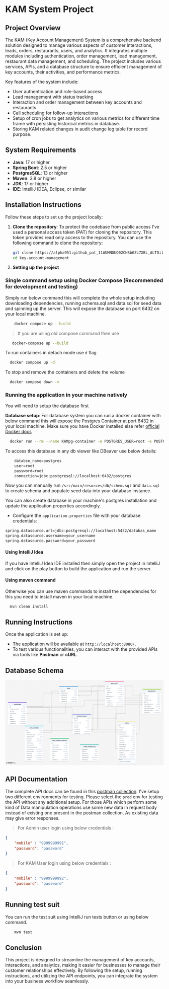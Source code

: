# KAM System Project

## Project Overview

The KAM (Key Account Management) System is a comprehensive backend solution designed to manage various aspects of customer interactions, leads, orders, restaurants, users, and analytics. It integrates multiple modules including authentication, order management, lead management, restaurant data management, and scheduling. The project includes various services, APIs, and a database structure to ensure efficient management of key accounts, their activities, and performance metrics.

Key features of the system include:
- User authentication and role-based access
- Lead management with status tracking
- Interaction and order management between key accounts and restaurants
- Call scheduling for follow-up interactions
- Setup of cron jobs to get analytics on various metrics for different time frame with persisting historical metrics in database.
- Storing KAM related changes in audit change log table for record purpose.

## System Requirements

- **Java**: 17 or higher
- **Spring Boot**: 2.5 or higher
- **PostgresSQL**: 13 or higher
- **Maven**: 3.8 or higher
- **JDK**: 17 or higher
- **IDE**: IntelliJ IDEA, Eclipse, or similar

## Installation Instructions

Follow these steps to set up the project locally:

1. **Clone the repository**:
    To protect the codebase from public access I've used a personal access token (PAT) for cloning the repository. This token provides read only access to the repository. You can use the following command to clone the repository: 
   ```bash
   git clone https://alpha951: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@github.com/alpha951/key-account-management.git
   cd key-account-management
   ```

2. **Setting up the project** 

### Single command setup using Docker Compose (Recommended for development and testing)
Simply run below command this will complete the whole setup including downloading dependencies, running schema.sql and data.sql for seed data
and spinning up the server. This will expose the database on port 6432 on your local machine.

```bash
    docker compose up --build 
```

   > If you are using old compose command then use
```bash
   docker-compose up --build
```
   
To run containers in detach mode use `d` flag
```bash
  docker compose up -d
```

To stop and remove the containers and delete the volume
```bash
  docker compose down -v
```
  
### Running the application in your machine natively
You will need to setup the database first

 **Database setup**:
For database system you can run a docker container with below command this will expose the Postgres Container at port 6432 in your local machine. Make sure you have Docker installed else refer [official Docker docs](https://docs.docker.com/engine/install/ubuntu/)

```bash
  docker run --rm --name KAMpg-container -e POSTGRES_USER=root -e POSTGRES_PASSWORD=root -v kamsystem:/var/lib/postgresql/data -p 6432:5432 -d postgres
```
To access this database in any db viewer like DBeaver use below details:

```text
    databse_name=postgres
    user=root
    password=root
    connection=jdbc:postgresql://localhost:6432/postgres
```

Now you can manually run `/src/main/resorces/db/schem.sql` and `data.sql` to create schema and populate seed data into your database instance. 
    
You can also create database in your machine's postgres installation and update the application.properties accordingly.    

- Configure the `application.properties`  file with your database credentials:

```properties
spring.datasource.url=jdbc:postgresql://localhost:5432/databas_name
spring.datasource.username=your_username
spring.datasource.password=your_password
```

#### Using IntelliJ Idea
If you have IntelliJ Idea IDE installed then simply open the project in IntelliJ and click on the play button to build the application and run the server.
    
#### Using maven command
Otherwise you can use maven commands to install the dependencies for this you need to install maven in your local machine.

  ```bash
    mvn clean install
  ```


## Running Instructions

Once the application is set up:

- The application will be available at `http://localhost:8080/`.
- To test various functionalities, you can interact with the provided APIs via tools like **Postman** or **cURL**.


## Database Schema
![Database schema](/docs/database-schema.png)

## API Documentation

The complete API docs can be found in this [postman collection](https://www.postman.com/spaceflight-candidate-61154118/workspace/kam-apis-demo/collection/40691637-00317fdc-204b-470d-a6a0-57dcd5e8d8cf?action=share&creator=40691637&active-environment=40691637-9f8791df-d7cf-47bc-828b-801c5882f115). I've setup two different environments for testing. Please select the `prod` env for testing the API without any additional setup.
For those APIs which perform some kind of Data manipulation operations use some new data in request body instead of existing one present in the postman collection. As existing data may give error responses. 

> For Admin user login using below credentials :

```json
{
    "mobile" : "9999999991",
    "password": "password"
}
```

> For KAM User login using below credentials :
```json
{
    "mobile" : "9999999992",
    "password": "password"
}
```

## Running test suit
You can run the test suit using IntelliJ run tests button or using below command.
```bash
    mvn test
```


## Conclusion

This project is designed to streamline the management of key accounts, interactions, and analytics, making it easier for businesses to manage their customer relationships effectively. By following the setup, running instructions, and utilizing the API endpoints, you can integrate the system into your business workflow seamlessly.